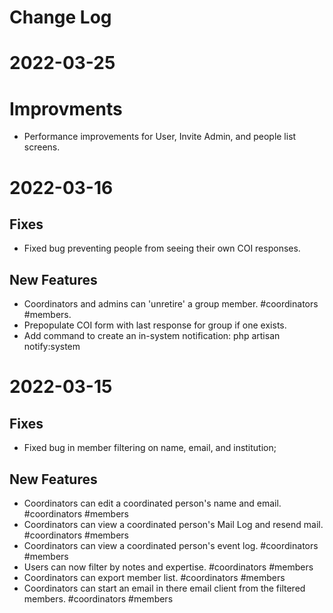 # Change Log

# 2022-03-25
# Improvments
* Performance improvements for User, Invite Admin, and people list screens.

# 2022-03-16
## Fixes
* Fixed bug preventing people from seeing their own COI responses.
## New Features
* Coordinators and admins can 'unretire' a group member. #coordinators #members.
* Prepopulate COI form with last response for group if one exists.
* Add command to create an in-system notification: php artisan notify:system

# 2022-03-15
## Fixes
* Fixed bug in member filtering on name, email, and institution; 

## New Features
* Coordinators can edit a coordinated person's name and email. #coordinators #members
* Coordinators can view a coordinated person's Mail Log and resend mail. #coordinators #members
* Coordinators can view a coordinated person's event log. #coordinators #members
* Users can now filter by notes and expertise. #coordinators #members
* Coordinators can export member list. #coordinators #members
* Coordinators can start an email in there email client from the filtered members. #coordinators #members